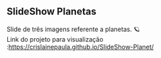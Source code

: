 ## SlideShow Planetas ##

Slide de três imagens referente a planetas. 🪐  
Link do projeto para visualização :https://crislainepaula.github.io/SlideShow-Planet/
